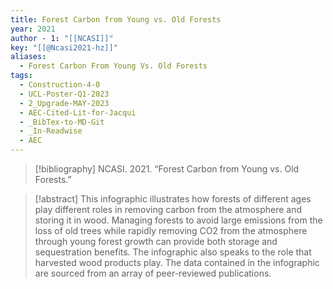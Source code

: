 ```yaml
---
title: Forest Carbon from Young vs. Old Forests
year: 2021
author - 1: "[[NCASI]]"
key: "[[@Ncasi2021-hz]]"
aliases:
  - Forest Carbon From Young Vs. Old Forests
tags:
  - Construction-4-0
  - UCL-Poster-Q1-2023
  - 2_Upgrade-MAY-2023
  - AEC-Cited-Lit-for-Jacqui
  - _BibTex-to-MD-Git
  - _In-Readwise
  - AEC
---
```


> [!bibliography]
> NCASI. 2021. “Forest Carbon from Young vs. Old Forests.” 

> [!abstract]
> This infographic illustrates how forests of different ages play different roles in removing carbon from the atmosphere and storing it in wood. Managing forests to avoid large emissions from the loss of old trees while rapidly removing CO2 from the atmosphere through young forest growth can provide both storage and sequestration benefits. The infographic also speaks to the role that harvested wood products play. The data contained in the infographic are sourced from an array of peer-reviewed publications.
